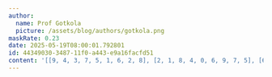 ```yaml
---
author:
  name: Prof Gotkola
  picture: /assets/blog/authors/gotkola.png
maskRate: 0.23
date: 2025-05-19T08:00:01.792801
id: 44349030-3487-11f0-a443-e9a16facfd51
content: '[[9, 4, 3, 7, 5, 1, 6, 2, 8], [2, 1, 8, 4, 0, 6, 9, 7, 5], [6, 5, 7, 8, 9, 0, 4, 3, 1], [0, 0, 6, 1, 8, 4, 0, 5, 0], [0, 0, 5, 0, 7, 9, 1, 4, 0], [4, 2, 1, 0, 6, 0, 0, 8, 9], [5, 8, 4, 9, 1, 3, 0, 6, 0], [1, 7, 2, 6, 4, 8, 5, 0, 3], [0, 6, 9, 5, 0, 7, 8, 1, 4]]'
---
```

